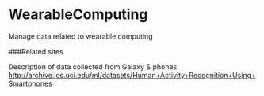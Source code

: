 WearableComputing
=================

Manage data related to wearable computing


###Related sites

Description of data collected from Galaxy S phones
http://archive.ics.uci.edu/ml/datasets/Human+Activity+Recognition+Using+Smartphones

